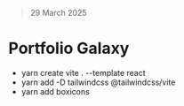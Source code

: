 > 29 March 2025

# Portfolio Galaxy

- yarn create vite . --template react
- yarn add -D tailwindcss @tailwindcss/vite
- yarn add boxicons
